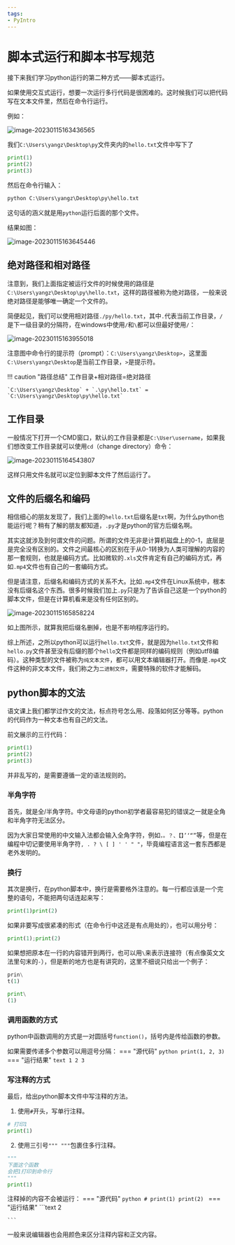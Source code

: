 ```yaml
---
tags:
- PyIntro
---
```


# 脚本式运行和脚本书写规范
接下来我们学习python运行的第二种方式——脚本式运行。

如果使用交互式运行，想要一次运行多行代码是很困难的。这时候我们可以把代码写在文本文件里，然后在命令行运行。

例如：

![image-20230115163436565](assets/image-20230115163436565.png)

我们`C:\Users\yangz\Desktop\py`文件夹内的`hello.txt`文件中写下了
```python
print(1)
print(2)
print(3)
```
然后在命令行输入：
```cmd
python C:\Users\yangz\Desktop\py\hello.txt
```
这句话的涵义就是用`python`运行后面的那个文件。

结果如图：

![image-20230115163645446](assets/image-20230115163645446.png)
## 绝对路径和相对路径
注意到，我们上面指定被运行文件的时候使用的路径是`C:\Users\yangz\Desktop\py\hello.txt`，这样的路径被称为绝对路径，一般来说绝对路径是能够唯一确定一个文件的。

简便起见，我们可以使用相对路径`./py/hello.txt`，其中`.`代表当前工作目录，`/`是下一级目录的分隔符，在windows中使用`/`和`\`都可以但最好使用`/`：

![image-20230115163955018](assets/image-20230115163955018.png)

注意图中命令行的提示符（prompt）：`C:\Users\yangz\Desktop>`，这里面`C:\Users\yangz\Desktop`是当前工作目录，`>`是提示符。

!!! caution "路径总结"
    工作目录+相对路径=绝对路径
    
    `C:\Users\yangz\Desktop` + `.\py\hello.txt` = `C:\Users\yangz\Desktop\py\hello.txt`

## 工作目录
一般情况下打开一个CMD窗口，默认的工作目录都是`C:\User\username`，如果我们想改变工作目录就可以使用`cd`（change directory）命令：

![image-20230115164543807](assets/image-20230115164543807.png)

这样只用文件名就可以定位到脚本文件了然后运行了。

## 文件的后缀名和编码
相信细心的朋友发现了，我们上面的`hello.txt`后缀名是`txt`啊，为什么python也能运行呢？稍有了解的朋友都知道，`.py`才是python的官方后缀名啊。

其实这就涉及到何谓文件的问题。所谓的文件无非是计算机磁盘上的0-1，底层是是完全没有区别的。文件之间最核心的区别在于从0-1转换为人类可理解的内容的那一套规则，也就是编码方式。比如微软的`.xls`文件肯定有自己的编码方式，再如`.mp4`文件也有自己的一套编码方式。

但是请注意，后缀名和编码方式的关系不大。比如`.mp4`文件在Linux系统中，根本没有后缀名这个东西。很多时候我们加上`.py`只是为了告诉自己这是一个python的脚本文件，但是在计算机看来是没有任何区别的。

![image-20230115165858224](assets/image-20230115165858224.png)

如上图所示，就算我把后缀名删掉，也是不影响程序运行的。

综上所述，之所以python可以运行`hello.txt`文件，就是因为`hello.txt`文件和`hello.py`文件甚至没有后缀的那个`hello`文件都是同样的编码规则（例如utf8编码）。这种类型的文件被称为`纯文本文件`，都可以用文本编辑器打开。而像是`.mp4`文件这种的非文本文件，我们称之为`二进制文件`，需要特殊的软件才能解码。

## python脚本的文法
语文课上我们都学过作文的文法，标点符号怎么用、段落如何区分等等。python的代码作为一种文本也有自己的文法。

前文展示的三行代码：
```python
print(1)
print(2)
print(3)
```
并非乱写的，是需要遵循一定的语法规则的。
### 半角字符
首先，就是全/半角字符。中文母语的python初学者最容易犯的错误之一就是全角和半角字符无法区分。

因为大家日常使用的中文输入法都会输入全角字符，例如`，。？、【】’‘“”`等，但是在编程中切记要使用半角字符`, . ? \ [ ] ' ' " "`，毕竟编程语言这一套东西都是老外发明的。
### 换行
其次是换行，在python脚本中，换行是需要格外注意的。每一行都应该是一个完整的语句，不能把两句话连起来写：
```python title="错误示范"
print(1)print(2)
```
如果非要写成很紧凑的形式（在命令行中这还是有点用处的），也可以用分号：
```python title="正确示范"
print(1);print(2)
```
如果想把原本在一行的内容错开到两行，也可以用`\`来表示连接符（有点像英文文法里句末的`-`），但是断的地方也是有讲究的，这里不细说只给出一个例子：
```python title="错误示范"
prin\
t(1)
```
```python title="正确示范"
print\
(1)
```
### 调用函数的方式
python中函数调用的方式是一对圆括号`function()`，括号内是传给函数的参数。

如果需要传递多个参数可以用逗号分隔：
=== "源代码"
    ```python
    print(1, 2, 3)
    ```
=== "运行结果"
    ```text
    1 2 3
    ```
### 写注释的方式
最后，给出python脚本文件中写注释的方法。

1. 使用`#`开头，写单行注释。
```python title="单行"
# 打印1
print(1)
```
2. 使用三引号`""" """`包裹住多行注释。
```python title="多行"
"""
下面这个函数
会把1打印到命令行
"""
print(1)
```
注释掉的内容不会被运行：
=== "源代码"
    ```python
    # print(1)
    print(2)
    ```
=== "运行结果"
    ```text
    2

    ```
一般来说编辑器也会用颜色来区分注释内容和正文内容。